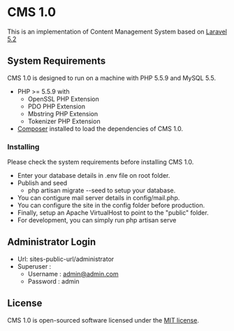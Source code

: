 # CMS 1.0

This is an implementation of Content Management System based on [Laravel 5.2](http://laravel.com/) 

## System Requirements
CMS 1.0 is designed to run on a machine with PHP 5.5.9 and MySQL 5.5.

* PHP >= 5.5.9 with
    * OpenSSL PHP Extension
    * PDO PHP Extension
    * Mbstring PHP Extension
    * Tokenizer PHP Extension
* [Composer](https://getcomposer.org/) installed to load the dependencies of CMS 1.0.

### Installing

Please check the system requirements before installing CMS 1.0.

* Enter your database details in .env file on root folder.
* Publish and seed
    * php artisan migrate --seed to setup your database.
* You can contigure mail server details in config/mail.php.
* You can configure the site in the config folder before production.
* Finally, setup an Apache VirtualHost to point to the "public" folder.
* For development, you can simply run php artisan serve

## Administrator Login

* Url: sites-public-url/administrator
* Superuser : 
    *  Username : admin@admin.com
    *  Password : admin

## License

CMS 1.0 is open-sourced software licensed under the [MIT license](http://opensource.org/licenses/MIT).

